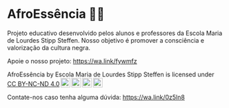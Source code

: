 # AfroEssência ✊🏿
Projeto educativo desenvolvido pelos alunos e professores da Escola Maria de Lourdes Stipp Steffen. Nosso objetivo é promover a consciência e valorização da cultura negra.

Apoie o nosso projeto: https://wa.link/fywmfz
<p xmlns:cc="http://creativecommons.org/ns#" xmlns:dct="http://purl.org/dc/terms/"><span
                property="dct:title">AfroEssência</span> by <span property="cc:attributionName">Escola Maria de Lourdes
                Stipp Steffen</span> is licensed under <a
                href="https://creativecommons.org/licenses/by-nc-nd/4.0/?ref=chooser-v1" target="_blank"
                rel="license noopener noreferrer" style="display:inline-block;">CC BY-NC-ND 4.0<img
                    style="height:22px!important;margin-left:3px;vertical-align:text-bottom;"
                    src="https://mirrors.creativecommons.org/presskit/icons/cc.svg?ref=chooser-v1" alt=""><img
                    style="height:22px!important;margin-left:3px;vertical-align:text-bottom;"
                    src="https://mirrors.creativecommons.org/presskit/icons/by.svg?ref=chooser-v1" alt=""><img
                    style="height:22px!important;margin-left:3px;vertical-align:text-bottom;"
                    src="https://mirrors.creativecommons.org/presskit/icons/nc.svg?ref=chooser-v1" alt=""><img
                    style="height:22px!important;margin-left:3px;vertical-align:text-bottom;"
                    src="https://mirrors.creativecommons.org/presskit/icons/nd.svg?ref=chooser-v1" alt=""></a></p>

Contate-nos caso tenha alguma dúvida: https://wa.link/0z5ln8
